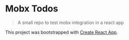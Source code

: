 # Mobx Todos

> A small repo to test mobx integration in a react app

This project was bootstrapped with [Create React App](https://github.com/facebookincubator/create-react-app).
